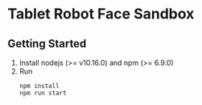 # Tablet Robot Face Sandbox

## Getting Started

1. Install nodejs (>= v10.16.0) and npm (>= 6.9.0)
2. Run
    ```
    npm install
    npm run start
    ```
